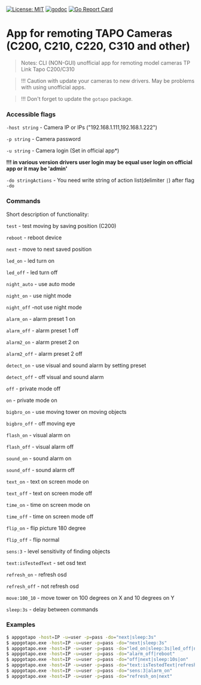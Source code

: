[![License: MIT](https://img.shields.io/badge/License-MIT-yellow.svg)](https://opensource.org/licenses/MIT) [![godoc](https://godoc.org/github.com/KusoKaihatsuSha/appgotapo?status.svg)](https://godoc.org/github.com/KusoKaihatsuSha/appgotapo) [![Go Report Card](https://goreportcard.com/badge/github.com/KusoKaihatsuSha/appgotapo)](https://goreportcard.com/report/github.com/KusoKaihatsuSha/appgotapo)

# App for remoting TAPO Cameras (C200, C210, C220, C310 and other)

> Notes: CLI (NON-GUI) unofficial app for remoting model cameras TP Link Tapo C200/C310

> !!! Caution with update your cameras to new drivers. May be problems with using unofficial apps.

> !!! Don't forget to update the `gotapo` package.

### Accessible flags

`-host string`  - Camera IP or IPs ("192.168.1.111,192.168.1.222")

`-p string`     - Camera password

`-u string`      - Camera login (Set in official app*)

**!!! in various version drivers user login may be equal user login on official app or it may be 'admin'**

`-do stringActions` - You need write string of action list(delimiter `|`) after flag `-do`

### Commands
Short description of functionality:

`test` - test moving by saving position (C200)

`reboot` - reboot device

`next` - move to next saved position

`led_on` - led turn on

`led_off` - led turn off

`night_auto` - use auto mode

`night_on` - use night mode

`night_off` -not use night mode

`alarm_on` - alarm preset 1 on

`alarm_off` - alarm preset 1 off

`alarm2_on` - alarm preset 2 on

`alarm2_off` - alarm preset 2 off

`detect_on` - use visual and sound alarm by setting preset

`detect_off` - off visual and sound alarm

`off` - private mode off

`on` - private mode on

`bigbro_on` - use moving tower on moving objects

`bigbro_off` - off moving eye

`flash_on` - visual alarm on

`flash_off` - visual alarm off

`sound_on` - sound alarm on

`sound_off` - sound alarm off

`text_on` - text on screen mode on

`text_off` - text on screen mode off

`time_on` - time on screen mode on

`time_off` - time on screen mode off

`flip_on` - flip picture 180 degree

`flip_off` - flip normal

`sens:3` -  level sensitivity of finding objects

`text:isTestedText` - set osd text

`refresh_on` - refresh osd

`refresh_off` - not refresh osd

`move:100_10` - move tower on 100 degrees on X and 10 degrees on Y

`sleep:3s` - delay between commands


### Examples

```sh
$ appgotapo -host=IP -u=user -p=pass -do="next|sleep:3s"
$ appgotapo.exe -host=IP -u=user -p=pass -do="next|sleep:3s"
$ appgotapo.exe -host=IP -u=user -p=pass -do="led_on|sleep:3s|led_off|night_on|sleep:3s|night_auto|alarm_on|sleep:30s|alarm_off|sleep:6s|next|sleep:6s|next|sleep:6s|next|off|next|sleep:10s|on"
$ appgotapo.exe -host=IP -u=user -p=pass -do="alarm_off|reboot"
$ appgotapo.exe -host=IP -u=user -p=pass -do="off|next|sleep:10s|on"
$ appgotapo.exe -host=IP -u=user -p=pass -do="text:isTestedText|refresh_off|next"
$ appgotapo.exe -host=IP -u=user -p=pass -do="sens:3|alarm_on"
$ appgotapo.exe -host=IP -u=user -p=pass -do="refresh_on|next"
```

